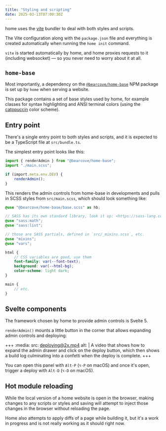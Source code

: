 ```yaml
---
title: "Styling and scripting"
date: 2025-03-13T07:00:30Z
---
```


home uses the [vite](https://vitejs.dev/) bundler to deal with both styles and scripts.

The Vite configuration along with the `package.json` file and everything is created
automatically when running the `home init` command.

`vite` is started automatically by home, and home proxies requests to it
(including websocket) — so you never need to worry about it at all.

## `home-base`

Most importantly, a dependency on the
[`@bearcove/home-base`](https://www.npmjs.com/package/@bearcove/home-base) NPM
package is set up by `home` when serving a website.

This package contains a set of base styles used by home, for example classes for
syntax highlighting and ANSI terminal colors (using the [catppuccin](https://catppuccin.com) color scheme).

## Entry point

There's a single entry point to both styles and scripts, and it is expected to be a TypeScript file at `src/bundle.ts`.

The simplest entry point looks like this:

```typescript
import { renderAdmin } from "@bearcove/home-base";
import "./main.scss";

if (import.meta.env.DEV) {
    renderAdmin();
}
```

This renders the admin controls from home-base in developments and pulls in SCSS styles from `src/main.scss`,
which should look something like:

```scss
@use "@bearcove/home-base/base.scss" as hb;

// SASS has its own standard library, look it up: <https://sass-lang.com/documentation/modules/>
@use "sass:math";
@use "sass:list";

// those are SASS partials, defined in `src/_mixins.scss`, etc.
@use "mixins";
@use "vars";

html {
    // CSS variables are good, use them
    font-family: var(--font-text);
    background: var(--html-bg);
    color-scheme: light dark;
}

main {
    // etc.
}
```

## Svelte components

The framework chosen by home to provide admin controls is Svelte 5.

`renderAdmin()` mounts a little button in the corner that allows expanding admin
controls and deploying:

+++
:media:
    src: deploying@2x.mp4
    alt: |
        A video that shows how to expand the admin drawer and click on the deploy button, which then shows a build log culminating into a confetti when the deploy is complete.
+++

You can open this panel with `Alt-P` (`⌥-P` on macOS) and once it's open, trigger
a deploy with `Alt-D` (`⌥-D` on macOS).

## Hot module reloading

While the local version of a home website is open in the browser, making changes
to any scripts or styles and saving will attempt to inject those changes in the
browser without reloading the page.

Home also attempts to apply diffs of a page while building it, but it's a work
in progress and is not really working as it should right now.
